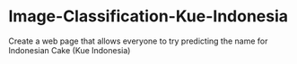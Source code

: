 # Image-Classification-Kue-Indonesia
Create a web page that allows everyone to try predicting the name for Indonesian Cake (Kue Indonesia)
